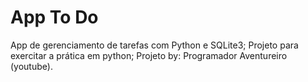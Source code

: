 # App To Do
 App de gerenciamento de tarefas com Python e SQLite3;
 Projeto para exercitar a prática em python;
 Projeto by: Programador Aventureiro (youtube).
